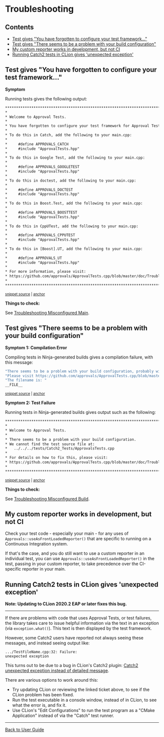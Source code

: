 <a id="top"></a>

# Troubleshooting


<!-- toc -->
## Contents

  * [Test gives "You have forgotten to configure your test framework..."](#test-gives-you-have-forgotten-to-configure-your-test-framework)
  * [Test gives "There seems to be a problem with your build configuration"](#test-gives-there-seems-to-be-a-problem-with-your-build-configuration)
  * [My custom reporter works in development, but not CI](#my-custom-reporter-works-in-development-but-not-ci)
  * [Running Catch2 tests in CLion gives 'unexpected exception'](#running-catch2-tests-in-clion-gives-unexpected-exception)<!-- endToc -->


## Test gives "You have forgotten to configure your test framework..."

**Symptom**

Running tests gives the following output:

<!-- snippet: ForgottenToConfigure.HelpMessage.approved.txt -->
<a id='snippet-ForgottenToConfigure.HelpMessage.approved.txt'></a>
```txt
*****************************************************************************
*                                                                           *
* Welcome to Approval Tests.
*
* You have forgotten to configure your test framework for Approval Tests.
*
* To do this in Catch, add the following to your main.cpp:
*
*     #define APPROVALS_CATCH
*     #include "ApprovalTests.hpp"
*
* To do this in Google Test, add the following to your main.cpp:
*
*     #define APPROVALS_GOOGLETEST
*     #include "ApprovalTests.hpp"
*
* To do this in doctest, add the following to your main.cpp:
*
*     #define APPROVALS_DOCTEST
*     #include "ApprovalTests.hpp"
*
* To do this in Boost.Test, add the following to your main.cpp:
*
*     #define APPROVALS_BOOSTTEST
*     #include "ApprovalTests.hpp"
*
* To do this in CppUTest, add the following to your main.cpp:
*
*     #define APPROVALS_CPPUTEST
*     #include "ApprovalTests.hpp"
*
* To do this in [Boost].UT, add the following to your main.cpp:
*
*     #define APPROVALS_UT
*     #include "ApprovalTests.hpp"
*
* For more information, please visit:
* https://github.com/approvals/ApprovalTests.cpp/blob/master/doc/TroubleshootingMisconfiguredMain.md
*                                                                           *
*****************************************************************************
```
<sup><a href='/tests/DocTest_Tests/docs/approval_tests/ForgottenToConfigure.HelpMessage.approved.txt#L1-L40' title='Snippet source file'>snippet source</a> | <a href='#snippet-ForgottenToConfigure.HelpMessage.approved.txt' title='Start of snippet'>anchor</a></sup>
<!-- endSnippet -->

**Things to check:**

See [Troubleshooting Misconfigured Main](/doc/TroubleshootingMisconfiguredMain.md#top).

## Test gives "There seems to be a problem with your build configuration"

**Symptom 1: Compilation Error**

Compiling tests in Ninja-generated builds gives a compilation failure, with this message:

<!-- snippet: compiler_error_for_misconfigured_build -->
<a id='snippet-compiler_error_for_misconfigured_build'></a>
```h
"There seems to be a problem with your build configuration, probably with Ninja. "
"Please visit https://github.com/approvals/ApprovalTests.cpp/blob/master/doc/TroubleshootingMisconfiguredBuild.md "
"The filename is: "
__FILE__
```
<sup><a href='/ApprovalTests/integrations/CheckFileMacroIsAbsolute.h#L22-L27' title='Snippet source file'>snippet source</a> | <a href='#snippet-compiler_error_for_misconfigured_build' title='Start of snippet'>anchor</a></sup>
<!-- endSnippet -->

**Symptom 2: Test Failure**

Running tests in Ninja-generated builds gives output such as the following:

<!-- snippet: ForgottenToConfigure.HelpMessageForIncorrectBuildConfig.approved.txt -->
<a id='snippet-ForgottenToConfigure.HelpMessageForIncorrectBuildConfig.approved.txt'></a>
```txt
*****************************************************************************
*                                                                           *
* Welcome to Approval Tests.
*
* There seems to be a problem with your build configuration.
* We cannot find the test source file at:
*   ../../../tests/Catch2_Tests/ApprovalsTests.cpp
*
* For details on how to fix this, please visit:
* https://github.com/approvals/ApprovalTests.cpp/blob/master/doc/TroubleshootingMisconfiguredBuild.md
*                                                                           *
*****************************************************************************
```
<sup><a href='/tests/DocTest_Tests/docs/approval_tests/ForgottenToConfigure.HelpMessageForIncorrectBuildConfig.approved.txt#L1-L12' title='Snippet source file'>snippet source</a> | <a href='#snippet-ForgottenToConfigure.HelpMessageForIncorrectBuildConfig.approved.txt' title='Start of snippet'>anchor</a></sup>
<!-- endSnippet -->

**Things to check:**

See [Troubleshooting Misconfigured Build](/doc/TroubleshootingMisconfiguredBuild.md#top).

## My custom reporter works in development, but not CI

Check your test code - especially your main - for any uses of `Approvals::useAsFrontLoadedReporter()` that are specific to running on a Continuous Integration system.

If that's the case, and you do still want to use a custom reporter in an individual test, you can use `Approvals::useAsFrontLoadedReporter()` in the test, passing in your custom reporter, to take precedence over the CI-specific reporter in your main.

## Running Catch2 tests in CLion gives 'unexpected exception'

**Note: Updating to CLion 2020.2 EAP or later fixes this bug.**

----

If there are problems with code that uses Approval Tests, or test failures, the library takes care to issue helpful information via the text in an exception (via `exception.what()`). This text is then displayed by the test framework.

However, some Catch2 users have reported not always seeing these messages, and instead seeing output like:

```
.../TestFileName.cpp:32: Failure:
unexpected exception
```

This turns out to be due to a bug in CLion's Catch2 plugin: [Catch2 unexpected exception instead of detailed message](https://youtrack.jetbrains.com/issue/CPP-11919).

There are various options to work around this:

* Try updating CLion or reviewing the linked ticket above, to see if the CLion problem has been fixed.
* Run the test executable in a console window, instead of in CLion, to see what the error is, and fix it.
* Use CLion's "Edit Configurations" to run the test program as a "CMake Application" instead of via the "Catch" test runner.

---

[Back to User Guide](/doc/README.md#top)

